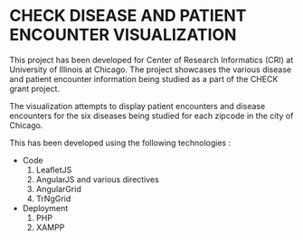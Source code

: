 # CHECK DISEASE AND PATIENT ENCOUNTER VISUALIZATION

This project has been developed for Center of Research Informatics (CRI) at University of Illinois at Chicago. The project showcases the various disease and patient encounter information being studied as a part of the CHECK grant project. 

The visualization attempts to display patient encounters and disease encounters for the six diseases being studied for each zipcode in the city of Chicago. 

This has been developed using the following technologies : 
- Code
  1. LeafletJS 
  2. AngularJS and various directives
  3. AngularGrid
  4. TrNgGrid
- Deployment
  1. PHP
  2. XAMPP




